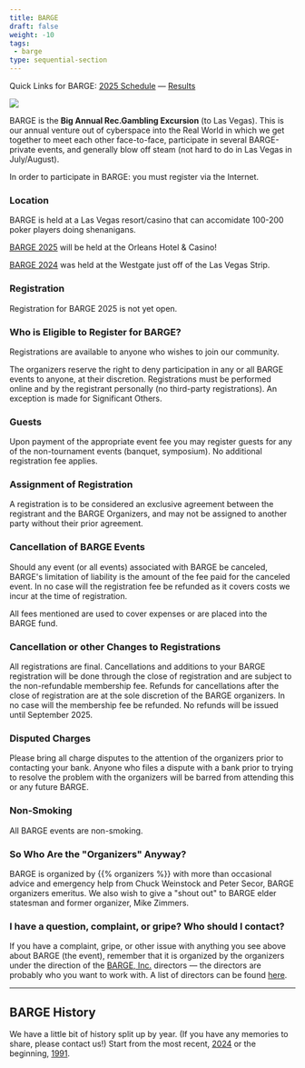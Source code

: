 ```yaml
---
title: BARGE
draft: false
weight: -10
tags:
 - barge
type: sequential-section
---
```

Quick Links for BARGE: [2025 Schedule](2025/schedule/) &mdash; [Results](results/)

![](/images/BARGE-2013-815x302-1920w.jpg)
             
BARGE is the **Big Annual Rec.Gambling Excursion** (to Las Vegas). This is our
annual venture out of cyberspace into the Real World in which we get together
to meet each other face-to-face, participate in several BARGE-private events,
and generally blow off steam (not hard to do in Las Vegas in July/August).

In order to participate in BARGE: you must register via the Internet.

### Location

BARGE is held at a Las Vegas resort/casino that can accomidate 100-200 poker
players doing shenanigans. 

[BARGE 2025](2025/schedule/) will be held at the Orleans Hotel &amp; Casino!

[BARGE 2024](2024/) was held at the Westgate just off of the Las Vegas Strip.

### Registration

Registration for BARGE 2025 is not yet open.
        
### Who is Eligible to Register for BARGE?
              
Registrations are available to anyone who wishes to join our community.

The organizers reserve the right to deny participation in any or all BARGE 
events to anyone, at their discretion.  Registrations must be performed 
online and by the registrant personally (no third-party registrations). 
An exception is made for Significant Others. 

### Guests

Upon payment of the appropriate event fee you may register guests 
for any of the non-tournament events (banquet, symposium). No additional 
registration fee applies.

### Assignment of Registration

A registration is to be considered an exclusive agreement between the 
registrant and the BARGE Organizers, and may not be assigned to 
another party without their prior agreement.

### Cancellation of BARGE Events 

Should any event (or all events) associated with BARGE be canceled, 
BARGE's limitation of liability is the amount of the fee paid for the 
canceled event. In no case will the registration fee be refunded as 
it covers costs we incur at the time of registration.

All fees mentioned are used to cover expenses or are placed into the BARGE 
fund.

### Cancellation or other Changes to Registrations

All registrations are final. Cancellations and additions to your BARGE
registration will be done through the close of registration and are
subject to the non-refundable membership fee. Refunds for cancellations
after the close of registration are at the sole discretion of the BARGE
organizers. In no case will the membership fee be refunded. No refunds
will be issued until September 2025.
       
### Disputed Charges

Please bring all charge disputes to the attention of the organizers
prior to contacting your bank. Anyone who files a dispute with a bank
prior to trying to resolve the problem with the organizers will be
barred from attending this or any future BARGE.
       
### Non-Smoking

All BARGE events are non-smoking.

### So Who Are the &quot;Organizers&quot; Anyway?

BARGE is organized by {{% organizers %}} with more than occasional advice and
emergency help from Chuck Weinstock and Peter Secor, BARGE organizers emeritus.
We also wish to give a &quot;shout out&quot; to BARGE elder statesman and
former organizer, Mike Zimmers.

### I have a question, complaint, or gripe? Who should I contact?

If you have a complaint, gripe, or other issue with anything you see above
about BARGE (the event), remember that it is organized by the organizers under
the direction of the [BARGE, Inc.](/inc/) directors &mdash; the directors are
probably who you want to work with.  A list of directors can be found
[here](/inc/officers).

---

## BARGE History

We have a little bit of history split up by year.  (If you have any memories to
share, please contact us!)  Start from the most recent, [2024](2024/) or the beginning,
[1991](1991/).
